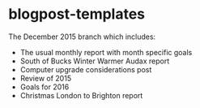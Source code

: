 blogpost-templates
==================

The December 2015 branch which includes:
* The usual monthly report with month specific goals
* South of Bucks Winter Warmer Audax report
* Computer upgrade considerations post
* Review of 2015
* Goals for 2016
* Christmas London to Brighton report
